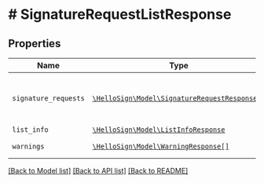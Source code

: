 # # SignatureRequestListResponse



## Properties

Name | Type | Description | Notes
------------ | ------------- | ------------- | -------------
| `signature_requests` | [```\HelloSign\Model\SignatureRequestResponse[]```](SignatureRequestResponse.md) |  Contains information about signature requests.  |  |
| `list_info` | [```\HelloSign\Model\ListInfoResponse```](ListInfoResponse.md) |    |  |
| `warnings` | [```\HelloSign\Model\WarningResponse[]```](WarningResponse.md) |  A list of warnings.  |  |

[[Back to Model list]](../../README.md#models) [[Back to API list]](../../README.md#endpoints) [[Back to README]](../../README.md)

